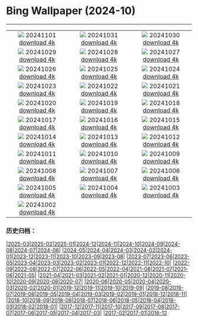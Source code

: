 # Bing Wallpaper (2024-10)
**************
| | | |
| :----: | :----: | :----: |
| ![](https://www.bing.com/th?id=OHR.LencoisMaranhao_JA-JP9337793324_1920x1080.jpg) 20241101 [download 4k](https://www.bing.com/th?id=OHR.LencoisMaranhao_JA-JP9337793324_UHD.jpg) | ![](https://www.bing.com/th?id=OHR.Halloween2024_JA-JP6692896772_1920x1080.jpg) 20241031 [download 4k](https://www.bing.com/th?id=OHR.Halloween2024_JA-JP6692896772_UHD.jpg) | ![](https://www.bing.com/th?id=OHR.HauntedEdinburgh_JA-JP6454143527_1920x1080.jpg) 20241030 [download 4k](https://www.bing.com/th?id=OHR.HauntedEdinburgh_JA-JP6454143527_UHD.jpg) |
| ![](https://www.bing.com/th?id=OHR.GreatOwl_JA-JP6299309375_1920x1080.jpg) 20241029 [download 4k](https://www.bing.com/th?id=OHR.GreatOwl_JA-JP6299309375_UHD.jpg) | ![](https://www.bing.com/th?id=OHR.PumpkinMist_JA-JP6129439723_1920x1080.jpg) 20241028 [download 4k](https://www.bing.com/th?id=OHR.PumpkinMist_JA-JP6129439723_UHD.jpg) | ![](https://www.bing.com/th?id=OHR.PolarBearHug_JA-JP5883977862_1920x1080.jpg) 20241027 [download 4k](https://www.bing.com/th?id=OHR.PolarBearHug_JA-JP5883977862_UHD.jpg) |
| ![](https://www.bing.com/th?id=OHR.GhostForest_JA-JP5609597853_1920x1080.jpg) 20241026 [download 4k](https://www.bing.com/th?id=OHR.GhostForest_JA-JP5609597853_UHD.jpg) | ![](https://www.bing.com/th?id=OHR.MontBlancMassif_JA-JP5454742573_1920x1080.jpg) 20241025 [download 4k](https://www.bing.com/th?id=OHR.MontBlancMassif_JA-JP5454742573_UHD.jpg) | ![](https://www.bing.com/th?id=OHR.BodieCalifornia_JA-JP5239125800_1920x1080.jpg) 20241024 [download 4k](https://www.bing.com/th?id=OHR.BodieCalifornia_JA-JP5239125800_UHD.jpg) |
| ![](https://www.bing.com/th?id=OHR.HottaiFalls2024_JA-JP5036595123_1920x1080.jpg) 20241023 [download 4k](https://www.bing.com/th?id=OHR.HottaiFalls2024_JA-JP5036595123_UHD.jpg) | ![](https://www.bing.com/th?id=OHR.HeianJingu2024_JA-JP4866409141_1920x1080.jpg) 20241022 [download 4k](https://www.bing.com/th?id=OHR.HeianJingu2024_JA-JP4866409141_UHD.jpg) | ![](https://www.bing.com/th?id=OHR.AutumnCypress_JA-JP4647054612_1920x1080.jpg) 20241021 [download 4k](https://www.bing.com/th?id=OHR.AutumnCypress_JA-JP4647054612_UHD.jpg) |
| ![](https://www.bing.com/th?id=OHR.SmilingSloth_JA-JP4479144213_1920x1080.jpg) 20241020 [download 4k](https://www.bing.com/th?id=OHR.SmilingSloth_JA-JP4479144213_UHD.jpg) | ![](https://www.bing.com/th?id=OHR.DenderaTemple_JA-JP4353072440_1920x1080.jpg) 20241019 [download 4k](https://www.bing.com/th?id=OHR.DenderaTemple_JA-JP4353072440_UHD.jpg) | ![](https://www.bing.com/th?id=OHR.CentralParkAutumn_JA-JP4069662350_1920x1080.jpg) 20241018 [download 4k](https://www.bing.com/th?id=OHR.CentralParkAutumn_JA-JP4069662350_UHD.jpg) |
| ![](https://www.bing.com/th?id=OHR.CoyoteGulch_JA-JP8998470067_1920x1080.jpg) 20241017 [download 4k](https://www.bing.com/th?id=OHR.CoyoteGulch_JA-JP8998470067_UHD.jpg) | ![](https://www.bing.com/th?id=OHR.MaraMigration_JA-JP8727709922_1920x1080.jpg) 20241016 [download 4k](https://www.bing.com/th?id=OHR.MaraMigration_JA-JP8727709922_UHD.jpg) | ![](https://www.bing.com/th?id=OHR.FossilsDorset_JA-JP8513856980_1920x1080.jpg) 20241015 [download 4k](https://www.bing.com/th?id=OHR.FossilsDorset_JA-JP8513856980_UHD.jpg) |
| ![](https://www.bing.com/th?id=OHR.RailwaysDayNew_JA-JP8050699925_1920x1080.jpg) 20241014 [download 4k](https://www.bing.com/th?id=OHR.RailwaysDayNew_JA-JP8050699925_UHD.jpg) | ![](https://www.bing.com/th?id=OHR.AlcazarSeville_JA-JP7812179664_1920x1080.jpg) 20241013 [download 4k](https://www.bing.com/th?id=OHR.AlcazarSeville_JA-JP7812179664_UHD.jpg) | ![](https://www.bing.com/th?id=OHR.QuebecDuck_JA-JP7270367085_1920x1080.jpg) 20241012 [download 4k](https://www.bing.com/th?id=OHR.QuebecDuck_JA-JP7270367085_UHD.jpg) |
| ![](https://www.bing.com/th?id=OHR.CelticColours_JA-JP6953032126_1920x1080.jpg) 20241011 [download 4k](https://www.bing.com/th?id=OHR.CelticColours_JA-JP6953032126_UHD.jpg) | ![](https://www.bing.com/th?id=OHR.SoranoItaly_JA-JP6459075522_1920x1080.jpg) 20241010 [download 4k](https://www.bing.com/th?id=OHR.SoranoItaly_JA-JP6459075522_UHD.jpg) | ![](https://www.bing.com/th?id=OHR.AspensColorado_JA-JP6244858068_1920x1080.jpg) 20241009 [download 4k](https://www.bing.com/th?id=OHR.AspensColorado_JA-JP6244858068_UHD.jpg) |
| ![](https://www.bing.com/th?id=OHR.Kanro2024_JA-JP5787966494_1920x1080.jpg) 20241008 [download 4k](https://www.bing.com/th?id=OHR.Kanro2024_JA-JP5787966494_UHD.jpg) | ![](https://www.bing.com/th?id=OHR.ElbePhilharmonic_JA-JP5541486306_1920x1080.jpg) 20241007 [download 4k](https://www.bing.com/th?id=OHR.ElbePhilharmonic_JA-JP5541486306_UHD.jpg) | ![](https://www.bing.com/th?id=OHR.KochiaJapan_JA-JP5196113182_1920x1080.jpg) 20241006 [download 4k](https://www.bing.com/th?id=OHR.KochiaJapan_JA-JP5196113182_UHD.jpg) |
| ![](https://www.bing.com/th?id=OHR.ElephantTeacher_JA-JP4940024317_1920x1080.jpg) 20241005 [download 4k](https://www.bing.com/th?id=OHR.ElephantTeacher_JA-JP4940024317_UHD.jpg) | ![](https://www.bing.com/th?id=OHR.EuropaMoon_JA-JP4639297209_1920x1080.jpg) 20241004 [download 4k](https://www.bing.com/th?id=OHR.EuropaMoon_JA-JP4639297209_UHD.jpg) | ![](https://www.bing.com/th?id=OHR.TajMahalReflection_JA-JP3640388334_1920x1080.jpg) 20241003 [download 4k](https://www.bing.com/th?id=OHR.TajMahalReflection_JA-JP3640388334_UHD.jpg) |
| ![](https://www.bing.com/th?id=OHR.WindRiverAlaska_JA-JP3464622657_1920x1080.jpg) 20241002 [download 4k](https://www.bing.com/th?id=OHR.WindRiverAlaska_JA-JP3464622657_UHD.jpg) |  |  |

### 历史归档：

|[2025-03](bing/2025-03/2025-03.md)|[2025-02](bing/2025-02/2025-02.md)|[2025-01](bing/2025-01/2025-01.md)|[2024-12](bing/2024-12/2024-12.md)|[2024-11](bing/2024-11/2024-11.md)|[2024-10](bing/2024-10/2024-10.md)|[2024-09](bing/2024-09/2024-09.md)|[2024-08](bing/2024-08/2024-08.md)|[2024-07](bing/2024-07/2024-07.md)|[2024-06](bing/2024-06/2024-06.md)|
|[2024-05](bing/2024-05/2024-05.md)|[2024-04](bing/2024-04/2024-04.md)|[2024-03](bing/2024-03/2024-03.md)|[2024-02](bing/2024-02/2024-02.md)|[2024-01](bing/2024-01/2024-01.md)|[2023-12](bing/2023-12/2023-12.md)|[2023-11](bing/2023-11/2023-11.md)|[2023-10](bing/2023-10/2023-10.md)|[2023-09](bing/2023-09/2023-09.md)|[2023-08](bing/2023-08/2023-08.md)|
|[2023-07](bing/2023-07/2023-07.md)|[2023-06](bing/2023-06/2023-06.md)|[2023-05](bing/2023-05/2023-05.md)|[2023-04](bing/2023-04/2023-04.md)|[2023-03](bing/2023-03/2023-03.md)|[2023-02](bing/2023-02/2023-02.md)|[2023-01](bing/2023-01/2023-01.md)|[2022-12](bing/2022-12/2022-12.md)|[2022-11](bing/2022-11/2022-11.md)|[2022-10](bing/2022-10/2022-10.md)|
|[2022-09](bing/2022-09/2022-09.md)|[2022-08](bing/2022-08/2022-08.md)|[2022-07](bing/2022-07/2022-07.md)|[2022-06](bing/2022-06/2022-06.md)|[2022-05](bing/2022-05/2022-05.md)|[2022-04](bing/2022-04/2022-04.md)|[2021-08](bing/2021-08/2021-08.md)|[2021-07](bing/2021-07/2021-07.md)|[2021-06](bing/2021-06/2021-06.md)|[2021-05](bing/2021-05/2021-05.md)|
|[2021-04](bing/2021-04/2021-04.md)|[2021-03](bing/2021-03/2021-03.md)|[2021-02](bing/2021-02/2021-02.md)|[2021-01](bing/2021-01/2021-01.md)|[2020-12](bing/2020-12/2020-12.md)|[2020-11](bing/2020-11/2020-11.md)|[2020-10](bing/2020-10/2020-10.md)|[2020-09](bing/2020-09/2020-09.md)|[2020-08](bing/2020-08/2020-08.md)|[2020-07](bing/2020-07/2020-07.md)|
|[2020-06](bing/2020-06/2020-06.md)|[2020-05](bing/2020-05/2020-05.md)|[2020-04](bing/2020-04/2020-04.md)|[2020-03](bing/2020-03/2020-03.md)|[2020-02](bing/2020-02/2020-02.md)|[2020-01](bing/2020-01/2020-01.md)|[2019-12](bing/2019-12/2019-12.md)|[2019-11](bing/2019-11/2019-11.md)|[2019-10](bing/2019-10/2019-10.md)|[2019-09](bing/2019-09/2019-09.md)|
|[2019-08](bing/2019-08/2019-08.md)|[2019-07](bing/2019-07/2019-07.md)|[2019-06](bing/2019-06/2019-06.md)|[2019-05](bing/2019-05/2019-05.md)|[2019-04](bing/2019-04/2019-04.md)|[2019-03](bing/2019-03/2019-03.md)|[2019-02](bing/2019-02/2019-02.md)|[2019-01](bing/2019-01/2019-01.md)|[2018-12](bing/2018-12/2018-12.md)|[2018-11](bing/2018-11/2018-11.md)|
|[2018-10](bing/2018-10/2018-10.md)|[2018-09](bing/2018-09/2018-09.md)|[2018-08](bing/2018-08/2018-08.md)|[2018-07](bing/2018-07/2018-07.md)|[2018-06](bing/2018-06/2018-06.md)|[2018-05](bing/2018-05/2018-05.md)|[2018-04](bing/2018-04/2018-04.md)|[2018-03](bing/2018-03/2018-03.md)|[2018-02](bing/2018-02/2018-02.md)|[2018-01](bing/2018-01/2018-01.md)|
|[2017-12](bing/2017-12/2017-12.md)|[2017-11](bing/2017-11/2017-11.md)|[2017-10](bing/2017-10/2017-10.md)|[2017-09](bing/2017-09/2017-09.md)|[2017-08](bing/2017-08/2017-08.md)|[2017-07](bing/2017-07/2017-07.md)|[2017-06](bing/2017-06/2017-06.md)|[2017-05](bing/2017-05/2017-05.md)|[2017-04](bing/2017-04/2017-04.md)|[2017-03](bing/2017-03/2017-03.md)|
|[2017-02](bing/2017-02/2017-02.md)|[2017-01](bing/2017-01/2017-01.md)|[2016-12](bing/2016-12/2016-12.md)